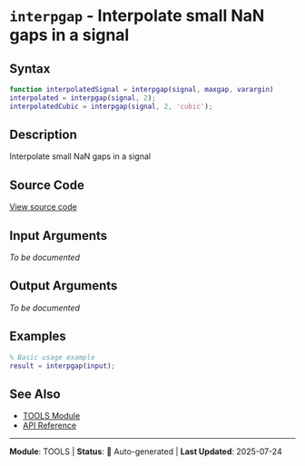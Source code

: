 # `interpgap` - Interpolate small NaN gaps in a signal

## Syntax

```matlab
function interpolatedSignal = interpgap(signal, maxgap, varargin)
interpolated = interpgap(signal, 2);
interpolatedCubic = interpgap(signal, 2, 'cubic');
```

## Description

Interpolate small NaN gaps in a signal

## Source Code

[View source code](../../../src/tools/interpgap.m)

## Input Arguments

*To be documented*

## Output Arguments

*To be documented*

## Examples

```matlab
% Basic usage example
result = interpgap(input);
```

## See Also

- [TOOLS Module](README.md)
- [API Reference](../README.md)

---

**Module**: TOOLS | **Status**: 🔄 Auto-generated | **Last Updated**: 2025-07-24
